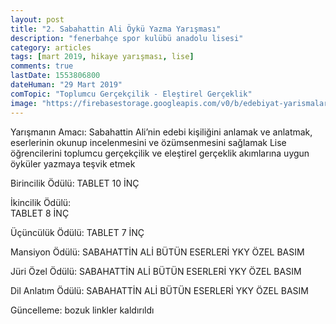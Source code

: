 ```yaml
---
layout: post
title: "2. Sabahattin Ali Öykü Yazma Yarışması"
description: "fenerbahçe spor kulübü anadolu lisesi"
category: articles
tags: [mart 2019, hikaye yarışması, lise]
comments: true
lastDate: 1553806800
dateHuman: "29 Mart 2019"
comTopic: "Toplumcu Gerçekçilik - Eleştirel Gerçeklik"
image: "https://firebasestorage.googleapis.com/v0/b/edebiyat-yarismalari.appspot.com/o/sabahattin-ali.jpg?alt=media&token=418ffdd2-c133-47e3-b7e4-64548c9f5b59"
---
```


Yarışmanın Amacı: 
Sabahattin Ali’nin edebi kişiliğini anlamak ve anlatmak, eserlerinin okunup incelenmesini ve özümsenmesini sağlamak
Lise öğrencilerini toplumcu gerçekçilik ve eleştirel gerçeklik akımlarına uygun öyküler yazmaya teşvik etmek

Birincilik Ödülü:
TABLET 10 İNÇ

İkincilik Ödülü:  
TABLET 8 İNÇ

Üçüncülük Ödülü: 
TABLET 7 İNÇ

Mansiyon Ödülü: 
SABAHATTİN ALİ BÜTÜN ESERLERİ YKY ÖZEL BASIM

Jüri Özel Ödülü: 
SABAHATTİN ALİ BÜTÜN ESERLERİ YKY ÖZEL BASIM

Dil Anlatım Ödülü: 
SABAHATTİN ALİ BÜTÜN ESERLERİ YKY ÖZEL BASIM

Güncelleme: bozuk linkler kaldırıldı